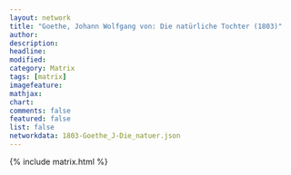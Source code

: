 ```yaml
---
layout: network
title: "Goethe, Johann Wolfgang von: Die natürliche Tochter (1803)"
author:
description:
headline:
modified:
category: Matrix
tags: [matrix]
imagefeature: 
mathjax: 
chart: 
comments: false
featured: false
list: false
networkdata: 1803-Goethe_J-Die_natuer.json
---
```

{% include matrix.html %}
